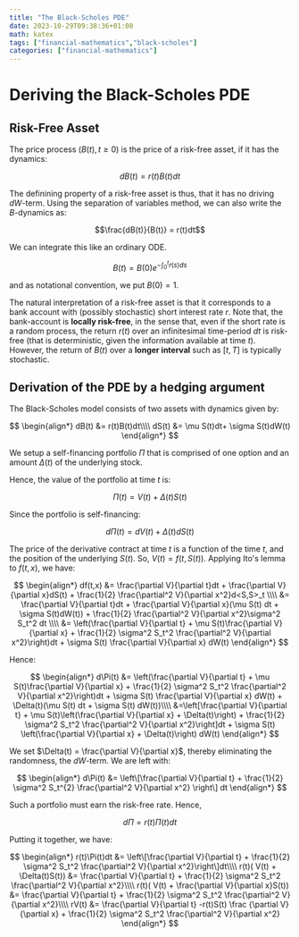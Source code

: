 ```yaml
---
title: "The Black-Scholes PDE"
date: 2023-10-29T09:38:36+01:00
math: katex
tags: ["financial-mathematics","black-scholes"]
categories: ["financial-mathematics"]
---
```


# Deriving the Black-Scholes PDE

## Risk-Free Asset

The price process $(B(t),t\geq 0)$ is the price of a risk-free asset, if it has the dynamics:

$$dB(t) = r(t)B(t)dt$$

The definining property of a risk-free asset is thus, that it has no driving $dW$-term. Using the separation of variables method, we can also write the $B$-dynamics as:

$$\frac{dB(t)}{B(t)} = r(t)dt$$

We can integrate this like an ordinary ODE. 

$$B(t) = B(0)e^{-\int_{0}^{t}r(s)ds}$$

and as notational convention, we put $B(0) = 1$.

The natural interpretation of a risk-free asset is that it corresponds to a bank account with (possibly stochastic) short interest rate $r$. Note that, the bank-account is **locally risk-free**, in the sense that, even if the short rate is a random process, the return $r(t)$ over an infinitesimal time-period $dt$ is risk-free (that is deterministic, given the information available at time $t$). However, the return of $B(t)$ over a **longer interval** such as $[t,T]$ is typically stochastic.



## Derivation of the PDE by a hedging argument

The Black-Scholes model consists of two assets with dynamics given by:

$$
\begin{align*}
dB(t) &= r(t)B(t)dt\\\\
dS(t) &= \mu S(t)dt+ \sigma S(t)dW(t)
\end{align*}
$$

We setup a self-financing portfolio $\Pi$ that is comprised of one option and an amount $\Delta(t)$ of the underlying stock. 

Hence, the value of the portfolio at time $t$ is:

$$\Pi(t) = V(t) + \Delta(t)S(t)$$

Since the portfolio is self-financing:

$$d\Pi(t) = dV(t) + \Delta(t)dS(t)$$

The price of the derivative contract at time $t$ is a function of the time $t$, and the position of the underlying $S(t)$. So, $V(t)=f(t,S(t))$. Applying Ito's lemma to $f(t,x)$, we have:

$$
\begin{align*}
df(t,x) &= \frac{\partial V}{\partial t}dt + \frac{\partial V}{\partial x}dS(t) + \frac{1}{2} \frac{\partial^2 V}{\partial x^2}d<S,S>_t \\\\
&=  \frac{\partial V}{\partial t}dt + \frac{\partial V}{\partial x}(\mu S(t) dt + \sigma S(t)dW(t)) + \frac{1}{2} \frac{\partial^2 V}{\partial x^2}\sigma^2 S_t^2 dt \\\\
&=  \left(\frac{\partial V}{\partial t} + \mu S(t)\frac{\partial V}{\partial x} + \frac{1}{2} \sigma^2 S_t^2 \frac{\partial^2 V}{\partial x^2}\right)dt + \sigma S(t) \frac{\partial V}{\partial x} dW(t)
\end{align*}
$$

Hence:

$$
\begin{align*}
d\Pi(t) &= \left(\frac{\partial V}{\partial t} + \mu S(t)\frac{\partial V}{\partial x} + \frac{1}{2} \sigma^2 S_t^2 \frac{\partial^2 V}{\partial x^2}\right)dt + \sigma S(t) \frac{\partial V}{\partial x} dW(t) + \Delta(t)(\mu S(t) dt + \sigma S(t) dW(t))\\\\
&=\left[\frac{\partial V}{\partial t} + \mu S(t)\left(\frac{\partial V}{\partial x} + \Delta(t)\right) + \frac{1}{2} \sigma^2 S_t^2 \frac{\partial^2 V}{\partial x^2}\right]dt + \sigma S(t) \left(\frac{\partial V}{\partial x} + \Delta(t)\right) dW(t) 
\end{align*}
$$

We set $\Delta(t) = \frac{\partial V}{\partial x}$, thereby eliminating the randomness, the $dW$-term. We are left with:

$$
\begin{align*}
d\Pi(t) &= \left\[\frac{\partial V}{\partial t} + \frac{1}{2} \sigma^2 S_t^{2} \frac{\partial^2 V}{\partial x^2} \right\] dt
\end{align*}
$$

Such a portfolio must earn the risk-free rate. Hence,

$$d\Pi = r(t)\Pi(t)dt$$

Putting it together, we have:

$$
\begin{align*}
r(t)\Pi(t)dt &= \left\[\frac{\partial V}{\partial t} + \frac{1}{2} \sigma^2 S_t^2 \frac{\partial^2 V}{\partial x^2}\right\]dt\\\\
r(t)( V(t) + \Delta(t)S(t)) &= \frac{\partial V}{\partial t} + \frac{1}{2} \sigma^2 S_t^2 \frac{\partial^2 V}{\partial x^2}\\\\
r(t)( V(t) + \frac{\partial V}{\partial x}S(t)) &= \frac{\partial V}{\partial t} + \frac{1}{2} \sigma^2 S_t^2 \frac{\partial^2 V}{\partial x^2}\\\\
rV(t) &= \frac{\partial V}{\partial t} -r(t)S(t) \frac {\partial V}{\partial x} + \frac{1}{2} \sigma^2 S_t^2 \frac{\partial^2 V}{\partial x^2} 
\end{align*}
$$


